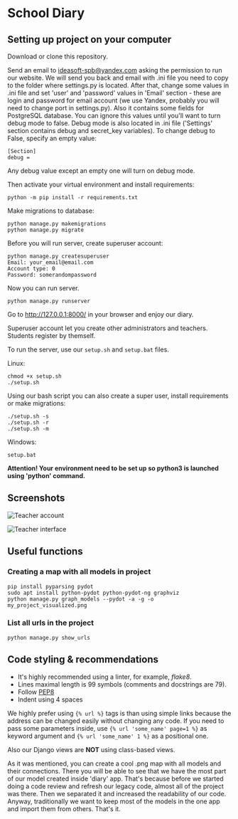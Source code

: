 # School Diary

## Setting up project on your computer

Download or clone this repository.

Send an email to ideasoft-spb@yandex.com asking the permission to run our website. 
We will send you back and email with .ini file you need to copy to the folder where settings.py is located. After that, change some values in .ini file and set 'user' and 'password' values in 'Email' section - these are login and password for email account (we use Yandex, probably you will need to change port in settings.py). 
Also it contains some fields for PostgreSQL database. You can ignore this values until you'll want to turn debug mode to false. Debug mode is also located in .ini file ('Settings' section contains debug and secret_key variables). To change debug to False, specify an empty value:

    [Section]
    debug = 

Any debug value except an empty one will turn on debug mode.

Then activate your virtual environment and install requirements:

    python -m pip install -r requirements.txt
    
Make migrations to database:

    python manage.py makemigrations
    python manage.py migrate
    
Before you will run server, create superuser account:

    python manage.py createsuperuser
    Email: your_email@email.com
    Account type: 0
    Password: somerandompassword
    
Now you can run server.

    python manage.py runserver
    
Go to http://127.0.0.1:8000/ in your browser and enjoy our diary.

Superuser account let you create other administrators and teachers. Students register by themself.

To run the server, use our ```setup.sh``` and ```setup.bat``` files.

Linux:

    chmod +x setup.sh
    ./setup.sh
    
Using our bash script you can also create a super user, install requirements or make migrations:
    
    ./setup.sh -s
    ./setup.sh -r
    ./setup.sh -m
    
Windows:

    setup.bat

**Attention! Your environment need to be set up so python3 is launched using 'python' command.**

## Screenshots

![Teacher account](https://sun9-13.userapi.com/c856132/v856132311/21cdaf/2UbbgjtKKPs.jpg)

![Teacher interface](https://sun9-46.userapi.com/c856132/v856132311/21cda5/0hD1H2vYibQ.jpg)

## Useful functions

### Creating a map with all models in project

    pip install pyparsing pydot
    sudo apt install python-pydot python-pydot-ng graphviz
    python manage.py graph_models --pydot -a -g -o my_project_visualized.png

### List all urls in the project

    python manage.py show_urls

## Code styling & recommendations

- It's highly recommended using a linter, for example, *flake8*.
- Lines maximal length is 99 symbols (comments and docstrings are 79).
- Follow [PEP8](https://pep8.org)
- Indent using 4 spaces

We highly prefer using ```{% url %}``` tags is than using simple links because the address can be changed easily without changing any code. If you need to pass some parameters inside, use 
```{% url 'some_name' page=1 %}``` as keyword argument and ```{% url 'some_name' 1 %}``` as a positional one.

Also our Django views are **NOT** using class-based views.

As it was mentioned, you can create a cool .png map with all models and their connections.
There you will be able to see that we have the most part of our model created inside 'diary'
app. That's because before we started doing a code review and refresh our legacy code, almost all
of the project was there. Then we separated it and increased the readability of our code.
Anyway, traditionally we want to keep most of the models in the one app and import them from others.
That's it.
